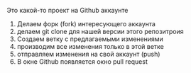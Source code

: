 Это какой-то проект на Github аккаунте

1. Делаем форк (fork) интересующего аккаунта
2. делаем git clone для нашей версии этого репозитроия
3. Создаем ветку с предлагаемыми изменениями
4. производим все изменения только в этой ветке
5. отправляем изменения на свой аккаунт (push)
6. В окне Github появляется окно pull request
